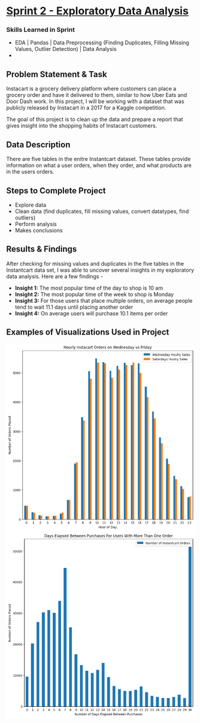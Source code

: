 # [Sprint 2 - Exploratory Data Analysis](https://github.com/brandon-levan/TripleTen-Data-Science-Projects/blob/main/Sprint%2002%20-%20Exploratory%20Data%20Analysis%20(EDA)/Sprint_2_Project.ipynb)

### Skills Learned in Sprint
- EDA | Pandas | Data Preprocessing (Finding Duplicates, Filling Missing Values, Outlier Detection) | Data Analysis
- 
  
## Problem Statement & Task
Instacart is a grocery delivery platform where customers can place a grocery order and have it delivered to them, similar to how Uber Eats and Door Dash work. In this project, I will be working with a dataset that was publicly released by Instacart in a 2017 for a Kaggle competition.

The goal of this project is to clean up the data and prepare a report that gives insight into the shopping habits of Instacart customers.
  
## Data Description

There are five tables in the enitre Instantcart dataset. These tables provide information on what a user orders, when they order, and what products are in the users orders.

## Steps to Complete Project
- Explore data
- Clean data (find duplicates, fill missing values, convert datatypes, find outliers)
- Perform analysis
- Makes conclusions
  
## Results & Findings

After checking for missing values and duplicates in the five tables in the Instantcart data set, I was able to uncover several insights in my exploratory data analysis. Here are a few findings -

- **Insight 1:** The most popular time of the day to shop is 10 am
- **Insight 2:** The most popular time of the week to shop is Monday
- **Insight 3:** For those users that place multiple orders, on average people tend to wait 11.1 days until placing another order
- **Insight 4:** On average users will purchase 10.1 items per order

## Examples of Visualizations Used in Project
![alt text](https://github.com/brandon-levan/TripleTen-Data-Science-Projects/blob/8ce6db8f5f3f9a8b19ad837095671f4dcf5b04ec/Sprint%2002%20-%20Exploratory%20Data%20Analysis%20(EDA)/Charts/hourly_instacart_orders.png)
![alt text](https://github.com/brandon-levan/TripleTen-Data-Science-Projects/blob/4313ed56dbf2bf24088b483ecd25f4773af4bb15/Sprint%2002%20-%20Exploratory%20Data%20Analysis%20(EDA)/Charts/days_elapsed.png)


